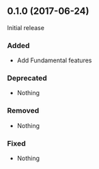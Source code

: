 ## 0.1.0 (2017-06-24)

Initial release

### Added

- Add Fundamental features

### Deprecated

- Nothing

### Removed

- Nothing

### Fixed

- Nothing
